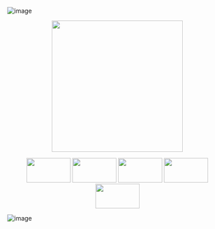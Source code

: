 ![image](https://github.com/user-attachments/assets/1c8a733a-aa55-4666-b289-3e10584f08b8)

<p align="center">
  <img width="300" height="300" src="https://files.catbox.moe/hfchew.png">
</p>

<p align="center">
  <img width="101" height="56" src="https://files.catbox.moe/hyzxja.webp"> <img width="101" height="56" src="https://external-media.spacehey.net/media/sXYdzAY8ElLWqMIeNcyf6WuYj94jDdrl73cyKnsQF5AI=/https://64.media.tumblr.com/a6e2b9f25e707de6298b3b45d8f65be0/181ef86fd5fa91d2-e3/s100x200/fcbed9e6abb47586a221f376b485411994d5f7b3.gifv"> <img width="101" height="56" src="https://external-media.spacehey.net/media/stoXvdJFDdp1bk1OqnEZ-GgH99uscJHjXzH2iXpAgfIg=/https://i.ibb.co/417rYXS/cait-stamp-2.webp"> <img width="101" height="56" src="https://external-media.spacehey.net/media/sKRmzSTgM4f7NzHsV65kVr7EjMmZCOZ-GiFnjxWRtT1o=/https://64.media.tumblr.com/2e2be50a6703171955714a13066bf094/181ef86fd5fa91d2-a9/s100x200/cef467975d52768fc94c74737012b89a409cbd67.gifv"> <img width="101" height="56" src="https://external-media.spacehey.net/media/sIu_ANM0SwY51F_HOVczNzAvEn7nKVI9KbKWtTnR_nA8=/https://i.ibb.co/5ntMMfr/cait-stamp.webp">
</p>


![image](https://github.com/user-attachments/assets/08841f76-117f-4a12-b286-a8a95c276956)






